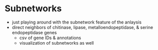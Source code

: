  # Subnetworks
 - just playing around with the subnetwork feature of the anlaysis
 - direct neighbors of chitinase, lipase, metalloendopeptidase, & serine endopeptidase genes 
    - csv of gene IDs & annotations
    - visualization of subnetworks as well 
